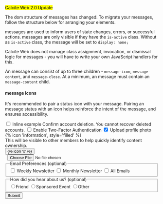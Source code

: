 <div class="panel panel-gray leader-1 trailer-1">
<mark class='label label-blue'>Calcite Web 2.0 Update</mark>
<p class='leader-half trailer-0 font-size--1'>
The dom structure of messages has changed. To migrate your messages, follow the structure below for arranging your elements.
</p>
</div>

messages are used to inform users of state changes, errors, or successful actions. messages are only visible if they have the `is-active` class. Without as `is-active` class, the message will be set to `display: none;`

Calcite Web does not manage class assignment, invocation, or dismissal logic for messages - you will have to write your own JavaScript handlers for this.

An message can consist of up to three children - `message-icon`, `message-content`, and `message-close`. At a minimum, an message must contain an `message-content` child.  

#### message Icons
It's recommended to pair a status icon with your message. Pairing an message status with an icon helps reinforce the intent of the message, and ensures accessibility.

<div class="panel">
<label class="toggle-switch">
  <input type="checkbox" class="toggle-switch-input">
  <span class="toggle-switch-track margin-right-1"></span>
  <span class="toggle-switch-label font-size--1">Inline example</span>
</label>
<label class="toggle-switch toggle-switch-destructive clearfix">
  <span class="toggle-switch-label right font-size--1">Confirm account deletion. You cannot recover deleted accounts.</span>
  <input type="checkbox" class="toggle-switch-input">
  <span class="toggle-switch-track left"></span>
</label>
<label class="toggle-switch clearfix">
  <span class="toggle-switch-label left font-size--1">Enable Two-Factor Authentication</span>
  <input type="checkbox" class="toggle-switch-input" checked>
  <span class="toggle-switch-track right"></span>
</label>
    Upload profile photo

<div class="message is-active">
<div class="message-icon">
  {% icon 'information', style='filled' %}
</div>
<div class="message-content">
  This will be visible to other members to help quickly identify content ownership.
</div>
<button class="message-close" aria-label="Close">
  {% icon 'x' %}
</button>
</div>
&nbsp;
    <input type="file">
  </label>


  <fieldset class="fieldset-checkbox">
    <legend>Email Preferences (optional)</legend>
    <label>
      <input type="checkbox"> Weekly Newsletter
    </label>
    <label>
      <input type="checkbox"> Monthly Newsletter
    </label>
    <label>
      <input type="checkbox"> All Emails
    </label>
  </fieldset>
  <fieldset class="fieldset-radio">
    <legend>How did you hear about us? (optional)</legend>
    <label>
      <input type="radio" name="source" value="friend">Friend
    </label>
    <label>
      <input type="radio" name="source" value="event">Sponsored Event
    </label>
    <label>
      <input type="radio" name="source" value="other">Other
    </label>
  </fieldset>
  <label>
  <button type="submit" class="btn">Submit</button>
</form>
</div>